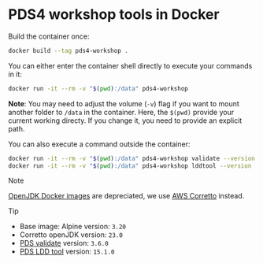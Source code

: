 PDS4 workshop tools in Docker
=============================

Build the container once:
```bash
docker build --tag pds4-workshop .
```

You can either enter the container shell directly to execute your commands in it:
```bash
docker run -it --rm -v "$(pwd):/data" pds4-workshop
```

__Note__: You may need to adjust the volume (`-v`) flag if you want to mount another folder to `/data` in the container. Here, the `$(pwd)` provide your current working directy. If you change it, you need to provide an explicit path.

You can also execute a command outside the container:
```bash
docker run -it --rm -v "$(pwd):/data" pds4-workshop validate --version
docker run -it --rm -v "$(pwd):/data" pds4-workshop lddtool --version
```

> [!NOTE]
>  [OpenJDK Docker images](https://hub.docker.com/_/openjdk/) are depreciated, we use [AWS Corretto](https://hub.docker.com/_/amazoncorretto) instead.

> [!TIP]
> - Base image: Alpine version: `3.20`
> - Corretto openJDK version: `23.0`
> - [PDS validate](https://github.com/NASA-PDS/validate) version: `3.6.0`
> - [PDS LDD tool](https://github.com/NASA-PDS/pds4-information-model) version: `15.1.0`
